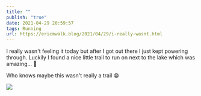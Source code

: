 ```yaml
---
title: ""
publish: "true"
date: 2021-04-29 20:59:57
tags: Running
url: https://ericmwalk.blog/2021/04/29/i-really-wasnt.html
---
```


I really wasn't feeling it today but after I got out there I just kept powering through. Luckily I found a nice little trail to run on next to the lake which was amazing... 🏃

Who knows maybe this wasn't really a trail 😁

![](https://ericmwalk.blog/uploads/2021/4561780b78.jpg)